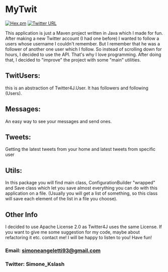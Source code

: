 # MyTwit
[![Hex.pm](https://img.shields.io/hexpm/l/plug.svg?style=flat-square)](https://www.apache.org/licenses/LICENSE-2.0) 
[![Twitter URL](https://img.shields.io/twitter/url/http/shields.io.svg?style=flat-square&logo=twitter)](https://twitter.com/Simone_kslash)

This application is just a Maven project written in Java which I made for fun.
After making a new Twitter account (I had one before) I wanted to follow a users whose username I couldn't remember.
But I remember that he was a follower of another one user which I follow. So instead of scrolling down for hours, I decided to use the API. That's why I love programming.
After doing that, I decided to "improve" the project with some "main" utilities.

## TwitUsers:
this is an abstraction of Twitter4J.User. It has followers and following (Users).
## Messages: 
An easy way to see your messages and send ones.
## Tweets:
Getting the latest tweets from your home and latest tweets from specific user
## Utils: 
In this package you will find main class, ConfigurationBuilder "wrapped" and Save class which let you save almost everything you can do with this application on a file. (Usually you will get a list of something, so this class will save each element of the list in a file you choose).


## Other Info

I decided to use Apache License 2.0 as Twitter4J uses the same License. If you want to give me some suggestion for my code, maybe about refactoring it etc. contact me! I will be happy to listen to you! Have fun!

### Email: simoneangeletti93@gmail.com
### Twitter: Simone_Kslash
